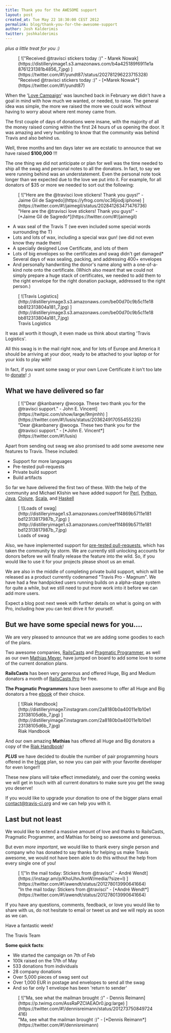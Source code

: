 ```yaml
---
title: Thank you for the AWESOME support
layout: post
created_at: Tue May 22 18:30:00 CEST 2012
permalink: blog/thank-you-for-the-awesome-support
author: Josh Kalderimis
twitter: joshkalderimis
---
```


_plus a little treat for you :)_

<figure class="small right">
  [ !["Received @travisci stickers today :)" - Marek Nowak](https://distilleryimage1.s3.amazonaws.com/b4a425189f6911e1a8761231381b4856_7.jpg) ](https://twitter.com/#!/yundt87/status/202781296223715328)
  <figcaption>"Received @travisci stickers today :)" - [*Marek Nowak*](https://twitter.com/#!/yundt87)</figcaption>
</figure>

When the '[Love Campaign](http://love.travis-ci.org)' was launched back in February we didn't have a goal in mind with how much we wanted, or needed, to raise. The general idea was simple, the more we raised the more we could work without having to worry about where rent money came from.

The first couple of days of donations were insane, with the majority of all the money raised coming within the first 24 hours of us opening the door. It was amazing and very humbling to know that the community was behind Travis and also behind us.

Well, three months and ten days later we are ecstatic to announce that we have raised **$100,000** !!!

The one thing we did not anticipate or plan for well was the time needed to ship all the swag and personal notes to all the donators. In fact, to say we were running behind was an understatement. Even the personal note took longer than we expected due to the love we put into it. For example, for all donators of $35 or more we needed to sort out the following:


<figure class="smallest right">
  [ !["Here are the @travisci love stickers! Thank you guys!" - Jaime Gil de Sagredo](https://yfrog.com/oc36jiodj:iphone) ](https://twitter.com/#!/jaimegil/status/202841263471476736)
  <figcaption>"Here are the @travisci love stickers! Thank you guys!" - [*Jaime Gil de Sagredo*](https://twitter.com/#!/jaimegil)</figcaption>
</figure>


* A wax seal of the Travis T (we even included some special words surrounding the T)
* Lots and lots of wax, including a special wax gun! (we did not even know they made them)
* A specially designed Love Certificate, and lots of them
* Lots of big envelopes so the certificates and swag didn't get damaged* Several days of wax sealing, packing, and addressing 400+ envelopes
* And personally handwriting the donor's name along with a one-of-a-kind note onto the certificate. (Which also meant that we could not simply prepare a huge stack of certificates, we needed to add them to the right envelope for the right donation package, addressed to the right person.)

<figure class="smallest right">
  [ ![Travis Logistics](http://distilleryimage3.s3.amazonaws.com/be00d70c9b5c11e18bb812313804a181_7.jpg) ](http://distilleryimage3.s3.amazonaws.com/be00d70c9b5c11e18bb812313804a181_7.jpg)
  <figcaption>Travis Logistics</figcaption>
</figure>

It was all worth it though, it even made us think about starting 'Travis Logistics'.

All this swag is in the mail right now, and for lots of Europe and America it should be arriving at your door, ready to be attached to your laptop or for your kids to play with!

In fact, if you want some swag or your own Love Certificate it isn't too late to [donate](http://love.travis-ci.org)! ;)


What we have delivered so far
-----------------------------

<figure class="small right">
  [ !["Dear @kanbanery @wooga. These two thank you for the @travisci support." - John E. Vincent](https://twitpic.com/show/large/9mjmhh) ](https://twitter.com/#!/lusis/status/203624917055455235)
  <figcaption>"Dear @kanbanery @wooga. These two thank you for the @travisci support." - [*John E. Vincent*](https://twitter.com/#!/lusis)</figcaption>
</figure>


Apart from sending out swag we also promised to add some awesome new features to Travis. These included:

* Support for more languages
* Pre-tested pull-requests
* Private build support
* Build artifacts

So far we have delivered the first two of these. With the help of the community and Michael Klishin we have added support for [Perl](http://about.travis-ci.org/docs/user/languages/perl/), [Python](http://about.travis-ci.org/docs/user/languages/python/), [Java](http://about.travis-ci.org/docs/user/languages/java/), [Clojure](http://about.travis-ci.org/docs/user/languages/clojure/), [Scala](http://about.travis-ci.org/docs/user/languages/scala/), and [Haskell](http://about.travis-ci.org/docs/user/languages/haskell/)

<figure class="small right">
  [ ![Loads of swag](http://distilleryimage1.s3.amazonaws.com/eef1f4869b5711e181bd12313817987b_7.jpg) ](http://distilleryimage1.s3.amazonaws.com/eef1f4869b5711e181bd12313817987b_7.jpg)
  <figcaption>Loads of swag</figcaption>
</figure>

Also, we have implemented support for [pre-tested pull-requests](http://about.travis-ci.org/blog/announcing-pull-request-support/), which has taken the community by storm. We are currently still unlocking accounts for donors before we will finally release the feature into the wild. So, if you would like to use it for your projects please shoot us an email.

We are also in the middle of completing private build support, which will be released as a product currently codenamed "Travis Pro - Magnum". We have had a few handpicked users running builds on a alpha-stage system for quite a while, but we still need to put more work into it before we can add more users.

Expect a blog post next week with further details on what is going on with Pro, including how you can test drive it for yourself.


But we have some special news for you....
-----------------------------------------

We are very pleased to announce that we are adding some goodies to each of the plans.

Two awesome companies, [RailsCasts](http://railscasts.com) and [Pragmatic Programmer](http://pragprog.com), as well as our own [Mathias Meyer](http://www.paperplanes.de/), have jumped on board to add some love to some of the current donation plans.

**RailsCasts** has been very generous and offered Huge, Big and Medium donators a month of [RailsCasts Pro](http://railscasts.com/pro) for free.

**The Pragmatic Programmers** have been awesome to offer all Huge and Big donators a free [ebook](http://pragprog.com/titles) of their choice.

<figure class="smallest right">
  [ ![Riak Handbook](http://distilleryimage7.instagram.com/2a8180b0a40011e1b10e123138105d6b_7.jpg) ](http://distilleryimage7.instagram.com/2a8180b0a40011e1b10e123138105d6b_7.jpg)
  <figcaption>Riak Handbook</figcaption>
</figure>

And our own amazing **Mathias** has offered all Huge and Big donators a copy of the [Riak Handbook](http://riakhandbook.com/?travis)!

_**PLUS**_ we have decided to double the number of pair programming hours offered in the [Huge](https://love.travis-ci.org/packages/huge) plan, so now you can pair with your favorite developer for even longer!!

These new plans will take effect immediately, and over the coming weeks we will get in touch with all current donators to make sure you get the swag you deserve!

If you would like to upgrade your donation to one of the bigger plans email [contact@travis-ci.org](mailto:contact@travis-ci.org) and we can help you with it.


Last but not least
------------------

We would like to extend a massive amount of love and thanks to RailsCasts, Pragmatic Programmer, and Mathias for being so awesome and generous.

But even _more important_, we would like to thank every single person and company who has donated to say thanks for helping us make Travis awesome, we would not have been able to do this without the help from every single one of you!

<figure class="small right">
  [ !["In the mail today: Stickers from @travisci" - André Wendt](https://instagr.am/p/KhoUhnJkmW/media/?size=l) ](https://twitter.com/#!/awendt/status/201278013990641664)
  <figcaption>"In the mail today: Stickers from @travisci" - [*André Wendt*](https://twitter.com/#!/awendt/status/201278013990641664)</figcaption>
</figure>

If you have any questions, comments, feedback, or love you would like to share with us, do not hesitate to email or tweet us and we will reply as soon as we can.

Have a fantastic week!

The Travis Team

**Some quick facts**:

* We started the campaign on 7th of Feb
* 100k raised on the 17th of May
* 533 donations from individuals
* 28 company donations
* Over 5,000 pieces of swag sent out
* Over 1,000 EUR in postage and envelopes to send all the swag
* And so far only 1 envelope has been 'return to sender'

<figure>
  [ !["Ma, see what the mailman brought :)" - Dennis Reimann](https://p.twimg.com/AssRaPZCIAEAOr0.jpg:large) ](https://twitter.com/#!/dennisreimann/status/201273750849724416)
  <figcaption>"Ma, see what the mailman brought :)" - [*Dennis Reimann*](https://twitter.com/#!/dennisreimann)</figcaption>
</figure>

